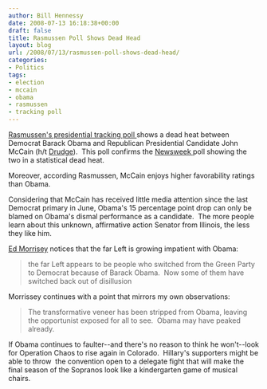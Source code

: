 ```yaml
---
author: Bill Hennessy
date: 2008-07-13 16:18:38+00:00
draft: false
title: Rasmussen Poll Shows Dead Head
layout: blog
url: /2008/07/13/rasmussen-poll-shows-dead-head/
categories:
- Politics
tags:
- election
- mccain
- obama
- rasmussen
- tracking poll
---
```


[Rasmussen's presidential tracking poll ](https://rasmussenreports.com/public_content/politics/election_20082/2008_presidential_election/daily_presidential_tracking_poll)shows a dead heat between Democrat Barack Obama and Republican Presidential Candidate John McCain (h/t [Drudge](https://rasmussenreports.com/public_content/politics/election_20082/2008_presidential_election/daily_presidential_tracking_poll)).  This poll confirms the [Newsweek ](https://hennessysview.com/2008/07/12/newsweek-obama-fading/)poll showing the two in a statistical dead heat.

Moreover, according Rasmussen, McCain enjoys higher favorability ratings than Obama.

Considering that McCain has received little media attention since the last Democrat primary in June, Obama's 15 percentage point drop can only be blamed on Obama's dismal performance as a candidate.  The more people learn about this unknown, affirmative action Senator from Illinois, the less they like him. 

[Ed Morrisey](https://hotair.com/archives/2008/07/13/nyt-notices-obama-disgust-on-far-left/) notices that the far Left is growing impatient with Obama:


> the far Left appears to be people who switched from the Green Party to Democrat because of Barack Obama.  Now some of them have switched back out of disillusion


Morrissey continues with a point that mirrors my own observations:


> The transformative veneer has been stripped from Obama, leaving the opportunist exposed for all to see.  Obama may have peaked already.


If Obama continues to faulter--and there's no reason to think he won't--look for Operation Chaos to rise again in Colorado.  Hillary's supporters might be able to throw  the convention open to a delegate fight that will make the final season of the Sopranos look like a kindergarten game of musical chairs.
